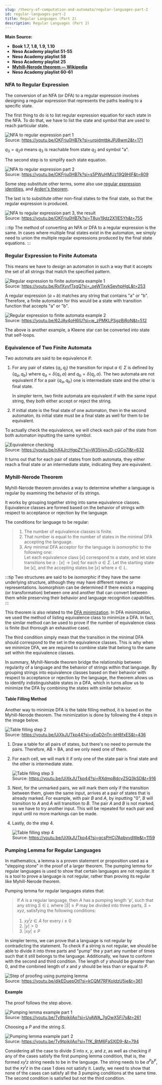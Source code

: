 ```yaml
---
slug: /theory-of-computation-and-automata/regular-languages-part-2
id: regular-languages-part-2
title: Regular Languages (Part 2)
description: Regular Languages (Part 2)
---
```


**Main Source:**

- **Book 1.7, 1.8, 1.9, 1.10**
- **Neso Academy playlist 51-55**
- **Neso Academy playlist 58**
- **Neso Academy playlist 25**
- **[Myhill–Nerode theorem — Wikipedia](https://en.wikipedia.org/wiki/Myhill%E2%80%93Nerode_theorem)**
- **Neso Academy playlist 60-61**

### NFA to Regular Expression

The conversion of an NFA (or DFA) to a regular expression involves designing a regular expression that represents the paths leading to a specific state.

The first thing to do is to list regular expression equation for each state in the NFA. To do that, we have to list the state and symbol that are used to reach particular state.

![NFA to regular expression part 1](./nfa-to-re-part-1.png)  
Source: https://youtu.be/OKFrju0HB7k?si=urpjdmtbkJPJ8wm2&t=171

$q_3 = q_2a$ means $q_3$ is reachable from state $q_2$ and symbol "a".

The second step is to simplify each state equation.

![NFA to regular expression part 2](./nfa-to-re-part-2.png)  
Source: https://youtu.be/OKFrju0HB7k?si=s5PWuHMUz19Q9HlF&t=609

Some step substitute other terms, some also use [regular expression identities](/theory-of-computation-and-automata/regular-languages-part-1#regular-expression-identities), and [Arden's theorem](/theory-of-computation-and-automata/regular-languages-part-1#ardens-theorem).

The last is to substitute other non-final states to the final state, so that the regular expression is produced.

![NFA to regular expression part 3, the result](./nfa-to-re-part-3.png)  
Source: https://youtu.be/OKFrju0HB7k?si=T8uy19dz2X1lE5Yh&t=755

:::tip
The method of converting an NFA or DFA to a regular expression is the same. In cases where multiple final states exist in the automaton, we simply need to union the multiple regular expressions produced by the final state equations.
:::

### Regular Expression to Finite Automata

This means we have to design an automaton in such a way that it accepts the set of all strings that match the specified pattern.

![Regular expression to finite automata example 1](./re-to-fa-1.png)  
Source: https://youtu.be/RxfXyvfTsgQ?si=_oeWTxvkSevhpHgL&t=253

A regular expression $(a + b)$ matches any string that contains "a" or "b". Therefore, a finite automaton for this would be a state with transition function that accepts "a" or "b".

![Regular expression to finite automata example 2](./re-to-fa-2.png)  
Source: https://youtu.be/62JAy4oH6lU?si=w_zPMKLPSgzBjRoN&t=512

The above is another example, a Kleene star can be converted into state that self-loops.

### Equivalence of Two Finite Automata

Two automata are said to be equivalence if:

1. For any pair of states $\{q_i, q_j\}$ the transition for input $a \in \Sigma$ is defined by $\{q_a, q_b\}$ where $q_a = \delta\{q_i, a\}$ and $q_b = \delta\{q_j, a\}$. The two automata are not equivalent if for a pair $\{q_a, q_b\}$ one is intermediate state and the other is final state.

   In simpler term, two finite automata are equivalent if with the same input string, they both either accept or reject the string.

2. If initial state is the final state of one automaton, then in the second automaton, its initial state must be a final state as well for them to be equivalent.

To actually check the equivalence, we will check each pair of the state from both automaton inputting the same symbol.

![Equivalence checking](./equivalence.png)  
Source: https://youtu.be/nX4JrcHgpZY?si=W35ijxnJD-cGCo7l&t=632

It turns out that for each pair of states from both automata, they either reach a final state or an intermediate state, indicating they are equivalent.

### Myhill-Nerode Theorem

Myhill-Nerode theorem provides a way to determine whether a language is regular by examining the behavior of its strings.

It works by grouping together string into same equivalence classes. Equivalence classes are formed based on the behavior of strings with respect to acceptance or rejection by the language.

The conditions for language to be regular:

> 1. The number of equivalence classes is finite.
> 2. That number is equal to the number of states in the minimal DFA accepting the language.
> 3. Any minimal DFA acceptor for the language is _isomorphic_ to the following one:  
>    Let each equivalence class $[x]$ correspond to a state, and let state transitions be $a: [x] \rightarrow [xa]$ for each $a \in \Sigma$. Let the starting state be $[\epsilon]$, and the accepting states be $[x]$ where $x \in L$.

:::tip
Two structures are said to be _isomorphic_ if they have the same underlying structure, although they may have different names or representations. Isomorphism can be determined if there exists a mapping (or transformation) between one and another that can convert between them while preserving their behavior and language recognition capabilities.
:::

This theorem is also related to the [DFA minimization](/theory-of-computation-and-automata/finite-automata#minimization). In DFA minimization, we used the method of listing equivalence class to minimize a DFA. In fact, the similar method can be used to prove if the number of equivalence class is finite (but thorough an exhaustive case).

The third condition simply mean that the transition in the minimal DFA should correspond to the set in the equivalence classes. This is why when we minimize DFA, we are required to combine state that belong to the same set within the equivalence classes.

In summary, Myhill-Nerode theorem bridge the relationship between regularity of a language and the behavior of strings within that language. By grouping strings into equivalence classes based on their behavior with respect to acceptance or rejection by the language, the theorem allows us to identify indistinguishable states in a DFA, which in turns allow us to minimize the DFA by combining the states with similar behavior.

#### Table Filling Method

Another way to minimize DFA is the table filling method, it is based on the Myhill-Nerode theorem. The minimization is done by following the 4 steps in the image below.

![Table filling step 2](./table-filling-step-2.png)  
Source: https://youtu.be/UiXkJUTkp44?si=xEqD2nTn-bH8fxES&t=436

1. Draw a table for all pairs of states, but there's no need to permute the pairs. Therefore, AB = BA, and we only need one of them.
2. For each cell, we will mark it if only one of the state pair is final state and the other is intermediate state.

   ![Table filling step 3](./table-filling-step-3.png)  
   Source: https://youtu.be/UiXkJUTkp44?si=RXdmpBdcyZ5Q3kSD&t=916

3. Next, for the unmarked pairs, we will mark them only if the transition between them, given the same input, arrives at a pair of states that is already marked. For example, with pair $B$ and $A$, by inputting "0", $B$ will transition to $A$ and $A$ will transition to $B$. The pair $A$ and $B$ is not marked, so we have to try another input. This will be repeated for each pair and input until no more markings can be made.
4. Lastly, do the step 4.

   ![Table filling step 4](./table-filling-step-4.png)  
   Source: https://youtu.be/UiXkJUTkp44?si=gcsPHCj7ApbyvdWe&t=1159

### Pumping Lemma for Regular Languages

In mathematics, a lemma is a proven statement or proposition used as a "stepping stone" in the proof of a larger theorem. The pumping lemma for regular languages is used to show that certain languages are not regular. It is a tool to prove a language is not regular, rather than proving its regular like Myhill-Nerode theorem.

Pumping lemma for regular languages states that:

> If $A$ is a regular language, then $A$ has a pumping length 'p', such that any string $S \in L$ where $|S| \ge P$ may be divided into three parts, $S = xyz$, satisfying the following conditions:
>
> 1. $xy^iz \in A$ for every $i \ge 0$
> 2. $|y| > 0$
> 3. $|xy| \le P$

In simpler terms, we can prove that a language is not regular by contradicting the statement. To check if a string is not regular, we should be able to divide it into three parts and "pump" the $y$ part any number of times such that it still belongs to the language. Additionally, we have to conform with the second and third condition. The length of $y$ should be greater than 0, and the combined length of $x$ and $y$ should be less than or equal to $P$.

![Step of proofing using pumping lemma](./pumping-lemma.png)  
Source: https://youtu.be/dikEDuepOtI?si=kCQM7RFKoldzU5je&t=361

#### Example

The proof follows the step above.

![Pumping lemma example part 1](./pumping-lemma-example-1.png)  
Source: https://youtu.be/Ty9tpikilAo?si=UyAWA_7gOwX5Fi7s&t=261

Choosing a $P$ and the string $S$.

![Pumping lemma example part 2](./pumping-lemma-example-2.png)  
Source: https://youtu.be/Ty9tpikilAo?si=TfK_BtM6FaSXlD9-&t=794

Considering all the case to divide $S$ into $x$, $y$, and $z$, as well as checking if any of the cases satisfy the first pumping lemma condition, that is, the formed $xy^iz$ string needs to be in the language. The string needs to be $a^P b^P$, but the $xy^iz$ in the case 1 does not satisfy it. Lastly, we need to show that none of the cases can satisfy all the 3 pumping conditions at the same time. The second condition is satisfied but not the third condition.
